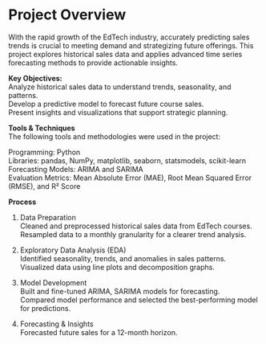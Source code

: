 # Project Overview
With the rapid growth of the EdTech industry, accurately predicting sales trends is crucial to meeting demand and strategizing future offerings. This project explores historical sales data and applies advanced time series forecasting methods to provide actionable insights.<br>

**Key Objectives:<br>**
Analyze historical sales data to understand trends, seasonality, and patterns.<br>
Develop a predictive model to forecast future course sales.<br>
Present insights and visualizations that support strategic planning.<br>

**Tools & Techniques<br>**
The following tools and methodologies were used in the project:<br>

Programming: Python<br>
Libraries: pandas, NumPy, matplotlib, seaborn, statsmodels, scikit-learn<br>
Forecasting Models: ARIMA and SARIMA<br>
Evaluation Metrics: Mean Absolute Error (MAE), Root Mean Squared Error (RMSE), and R² Score<br>

**Process<br>**
1. Data Preparation<br>
Cleaned and preprocessed historical sales data from EdTech courses.<br>
Resampled data to a monthly granularity for a clearer trend analysis.<br>

2. Exploratory Data Analysis (EDA)<br>
Identified seasonality, trends, and anomalies in sales patterns.<br>
Visualized data using line plots and decomposition graphs.<br>

3. Model Development<br>
Built and fine-tuned ARIMA, SARIMA models for forecasting.<br>
Compared model performance and selected the best-performing model for predictions.<br>

4. Forecasting & Insights<br>
Forecasted future sales for a 12-month horizon.<br>


